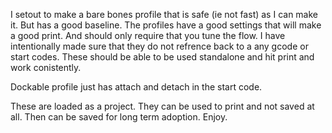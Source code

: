 I setout to make a bare bones profile that is safe (ie not fast) as I can make it. But has a good baseline. The profiles have a good settings that will make a good print. And should only require that you tune the flow. I have intentionally made sure that they do not refrence back to a any gcode or start codes. These should be able to be used standalone and hit print and work conistently. 

Dockable profile just has attach and detach in the start code. 

These are loaded as a project. They can be used to print and not saved at all. Then can be saved for long term adoption. Enjoy. 
